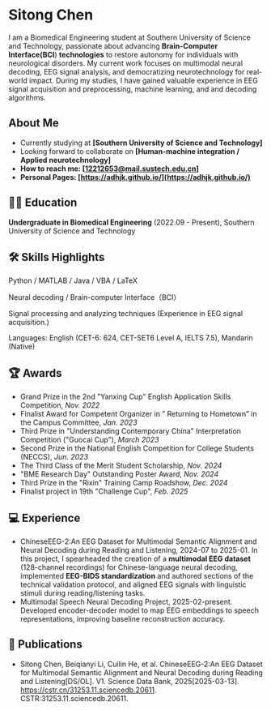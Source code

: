 # Sitong Chen

I am a Biomedical Engineering student at Southern University of Science and Technology, passionate about advancing **Brain-Computer Interface(BCI**) **technologies** to restore autonomy for individuals with neurological disorders. My current work focuses on multimodal neural decoding, EEG signal analysis, and democratizing neurotechnology for real-world impact. During my studies, I have gained valuable experience in EEG signal acquisition and preprocessing, machine learning, and and decoding algorithms.

## About Me

- Currently studying at **[Southern University of Science and Technology]**
- Looking forward to collaborate on **[Human-machine integration / Applied neurotechnology]**
- **How to reach me: **[12212653@mail.sustech.edu.cn]****
- **Personal Pages: [https://adhjk.github.io/](https://adhjk.github.io/)**

## 👩‍🎓 Education

**Undergraduate in Biomedical Engineering** (2022.09 - Present), Southern University of Science and Technology

<!-- 
## 💼 Career

- MS Student at [Lab Name], [University Name], [Country], (Year - Present). [Lab website if any]
- Undergraduate Researcher at [Lab Name], [University Name], [Country], (Year - Year).
- Undergraduate Researcher at [Research Group Name], [University Name], [Country], (Year - Year).
 -->

## 🛠 Skills Highlights

Python / MATLAB / Java / VBA / LaTeX

Neural decoding / Brain-computer Interface（BCI）

Signal processing and analyzing techniques (Experience in EEG signal acquisition.)

Languages: English (CET-6: 624, CET-SET6 Level A, IELTS 7.5), Mandarin (Native)

## 🏆 Awards

- Grand Prize in the 2nd "Yanxing Cup" English Application Skills Competition, *Nov. 2022*
- Finalist Award for Competent Organizer in ” Returning to Hometown” in the Campus Committee, *Jan. 2023*
- Third Prize in "Understanding Contemporary China" Interpretation Competition ("Guocai Cup"), *March 2023*
- Second Prize in the National English Competition for College Students (NECCS), *Jun. 2023*
- The Third Class of the Merit Student Scholarship, *Nov. 2024*
- "BME Research Day" Outstanding Poster Award, *Nov. 2024*
- Third Prize in the "Rixin" Training Camp Roadshow, *Dec. 2024*
- Finalist project in 19th "Challenge Cup", *Feb. 2025*

## 💻 Experience

- ChineseEEG-2:An EEG Dataset for Multimodal Semantic Alignment and Neural Decoding during Reading and Listening, 2024-07 to 2025-01. In this project, I spearheaded the creation of a **multimodal EEG dataset** (128-channel recordings) for Chinese-language neural decoding, implemented **EEG-BIDS standardization** and authored sections of the technical validation protocol, and aligned EEG signals with linguistic stimuli during reading/listening tasks.
- Multimodal Speech Neural Decoding Project, 2025-02-present. Developed encoder-decoder model to map EEG embeddings to speech representations, improving baseline reconstruction accuracy.

## 📝 Publications

- Sitong Chen, Beiqianyi Li, Cuilin He, et al. ChineseEEG-2:An EEG Dataset for Multimodal Semantic Alignment and Neural Decoding during Reading and Listening[DS/OL]. V1. Science Data Bank, 2025[2025-03-13]. https://cstr.cn/31253.11.sciencedb.20611. CSTR:31253.11.sciencedb.20611.
